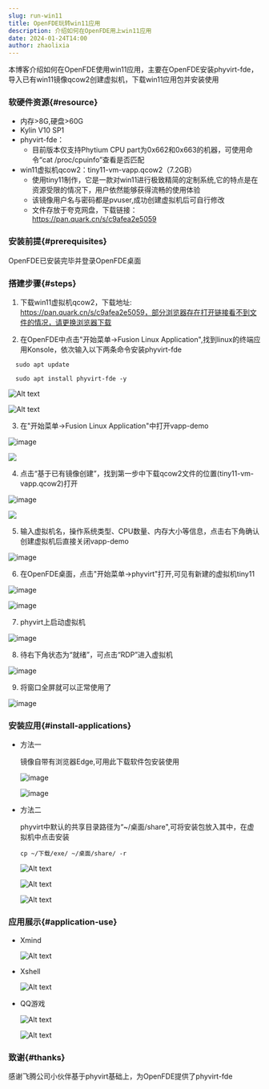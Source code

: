 ```yaml
---
slug: run-win11
title: OpenFDE玩转win11应用
description: 介绍如何在OpenFDE用上win11应用
date: 2024-01-24T14:00
author: zhaolixia
---
```


本博客介绍如何在OpenFDE使用win11应用，主要在OpenFDE安装phyvirt-fde，导入已有win11镜像qcow2创建虚拟机，下载win11应用包并安装使用
<!--truncate-->

### 软硬件资源{#resource}

* 内存>8G,硬盘>60G
* Kylin V10 SP1
* phyvirt-fde：
  * 目前版本仅支持Phytium CPU part为0x662和0x663的机器，可使用命令“cat /proc/cpuinfo”查看是否匹配
* win11虚拟机qcow2：tiny11-vm-vapp.qcow2（7.2GB）
  * 使用tiny11制作，它是一款对win11进行极致精简的定制系统,它的特点是在资源受限的情况下，用户依然能够获得流畅的使用体验
  * 该镜像用户名与密码都是pvuser,成功创建虚拟机后可自行修改
  * 文件存放于夸克网盘，下载链接：https://pan.quark.cn/s/c9afea2e5059
  
### 安装前提{#prerequisites}

OpenFDE已安装完毕并登录OpenFDE桌面

### 搭建步骤{#steps}

1. 下载win11虚拟机qcow2，下载地址: https://pan.quark.cn/s/c9afea2e5059，部分浏览器存在打开链接看不到文件的情况，请更换浏览器下载

2. 在OpenFDE中点击"开始菜单->Fusion Linux Application",找到linux的终端应用Konsole，依次输入以下两条命令安装phyvirt-fde
```
  sudo apt update
```
```
  sudo apt install phyvirt-fde -y
```

  ![Alt text](./img/image-7-1.png)

  ![Alt text](./img/image-14-1.png)

3. 在"开始菜单->Fusion Linux Application"中打开vapp-demo
   
  ![image](./img/image-7-1.png)

  ![](./img/IMG_20240102_100654.jpg)
   
4. 点击“基于已有镜像创建”，找到第一步中下载qcow2文件的位置(tiny11-vm-vapp.qcow2)打开
   
  ![image](./img/image-4.png)

  ![](img/IMG_20240102_101913.jpg)

5. 输入虚拟机名，操作系统类型、CPU数量、内存大小等信息，点击右下角确认创建虚拟机后直接关闭vapp-demo
   
  ![image](./img/image-6.png)


6. 在OpenFDE桌面，点击"开始菜单->phyvirt"打开,可见有新建的虚拟机tiny11

  ![image](img/image-9-1.png)

  ![image](./img/image-9-1-1.png)

7. phyvirt上启动虚拟机

  ![image](img/image-13-1.png)

8. 待右下角状态为“就绪”，可点击“RDP”进入虚拟机
  
  ![image](img/image-12-1.png)


9. 将窗口全屏就可以正常使用了
  
    
  ![image](./img/image-26.png)

### 安装应用{#install-applications}

* 方法一
  
  镜像自带有浏览器Edge,可用此下载软件包安装使用

  ![image](./img/Screenshot_20231214-135649_aFreeRDP.png)

  ![image](./img/Screenshot_20231214-140355_aFreeRDP.png)

* 方法二
  
  phyvirt中默认的共享目录路径为“~/桌面/share",可将安装包放入其中，在虚拟机中点击安装
  ```
  cp ~/下载/exe/ ~/桌面/share/ -r
  ```
  
  ![Alt text](img/Screenshot_20240102-113151_PhyVirt.png)

  ![Alt text](img/Screenshot_20240102-133944_PhyVirt.png)

  ![Alt text](img/Screenshot_20240102-154048_PhyVirt.png)

### 应用展示{#application-use}

* Xmind
  
  ![Alt text](img/Screenshot_20240102-174640_PhyVirt.png)

* Xshell

  ![Alt text](img/Screenshot_20240102-180025_PhyVirt.png)

* QQ游戏
  
  ![Alt text](img/Screenshot_20240104-134435_PhyVirt.png)

  ![Alt text](img/Screenshot_20240104-134529_PhyVirt.png)

### 致谢{#thanks}

感谢飞腾公司小伙伴基于phyvirt基础上，为OpenFDE提供了phyvirt-fde